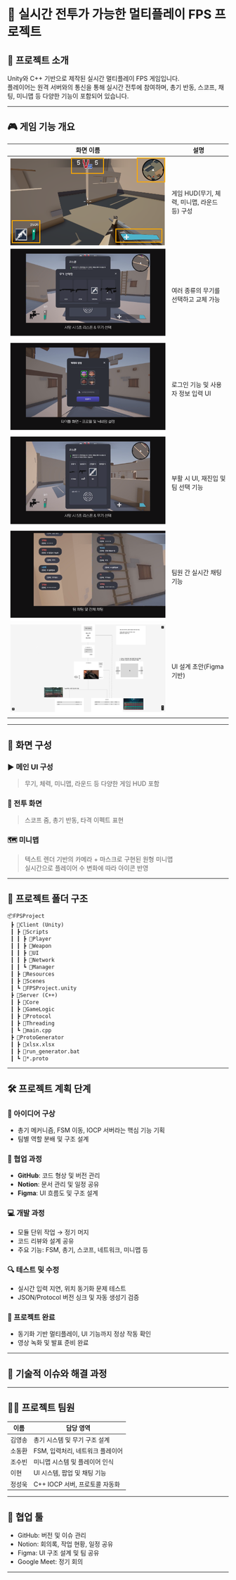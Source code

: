 
# 🔫 실시간 전투가 가능한 멀티플레이 FPS 프로젝트

## 📝 프로젝트 소개
Unity와 C++ 기반으로 제작된 실시간 멀티플레이 FPS 게임입니다.  
플레이어는 원격 서버와의 통신을 통해 실시간 전투에 참여하며, 총기 반동, 스코프, 채팅, 미니맵 등 다양한 기능이 포함되어 있습니다.

---

## 🎮 게임 기능 개요

| 화면 이름 | 설명 |
|-----------|------|
| ![게임 메인 화면](./Image/게임%20메인%20화면.png) | 게임 HUD(무기, 체력, 미니맵, 라운드 등) 구성 |
| ![다양한 무기 화면](./Image/다양한%20무기%20화면.png) | 여러 종류의 무기를 선택하고 교체 가능 |
| ![로그인 화면](./Image/로그인%20화면.png) | 로그인 기능 및 사용자 정보 입력 UI |
| ![리스폰 화면](./Image/리스폰%20화면.png) | 부활 시 UI, 재진입 및 팀 선택 기능 |
| ![팀 채팅 화면](./Image/팀%20채팅.png) | 팀원 간 실시간 채팅 기능 |
| ![피그마 화면](./Image/피그마%20화면.png) | UI 설계 초안(Figma 기반) |

---

## 📸 화면 구성

### ▶️ 메인 UI 구성
> 무기, 체력, 미니맵, 라운드 등 다양한 게임 HUD 포함

### 🎯 전투 화면
> 스코프 줌, 총기 반동, 타격 이펙트 표현

### 🗺 미니맵
> 텍스트 렌더 기반의 카메라 + 마스크로 구현된 원형 미니맵  
> 실시간으로 플레이어 수 변화에 따라 아이콘 반영

---

## 📂 프로젝트 폴더 구조

```
📦FPSProject
 ┣ 📂Client (Unity)
 ┃ ┣ 📂Scripts
 ┃ ┃ ┣ 📂Player
 ┃ ┃ ┣ 📂Weapon
 ┃ ┃ ┣ 📂UI
 ┃ ┃ ┣ 📂Network
 ┃ ┃ ┗ 📂Manager
 ┃ ┣ 📂Resources
 ┃ ┣ 📂Scenes
 ┃ ┗ 📜FPSProject.unity
 ┣ 📂Server (C++)
 ┃ ┣ 📂Core
 ┃ ┣ 📂GameLogic
 ┃ ┣ 📂Protocol
 ┃ ┣ 📂Threading
 ┃ ┗ 📜main.cpp
 ┣ 📂ProtoGenerator
 ┃ ┣ 📜xlsx.xlsx
 ┃ ┣ 📜run_generator.bat
 ┃ ┗ 📜*.proto
```

---

## 🛠 프로젝트 계획 단계

### 📌 아이디어 구상
- 총기 메커니즘, FSM 이동, IOCP 서버라는 핵심 기능 기획
- 팀별 역할 분배 및 구조 설계

### 🤝 협업 과정
- **GitHub**: 코드 형상 및 버전 관리  
- **Notion**: 문서 관리 및 일정 공유  
- **Figma**: UI 흐름도 및 구조 설계

### 💻 개발 과정
- 모듈 단위 작업 → 정기 머지
- 코드 리뷰와 설계 공유
- 주요 기능: FSM, 총기, 스코프, 네트워크, 미니맵 등

### 🔍 테스트 및 수정
- 실시간 입력 지연, 위치 동기화 문제 테스트
- JSON/Protocol 버전 싱크 및 자동 생성기 검증

### 🎉 프로젝트 완료
- 동기화 기반 멀티플레이, UI 기능까지 정상 작동 확인
- 영상 녹화 및 발표 준비 완료

---

## 🤔 기술적 이슈와 해결 과정


---

## 💁‍♂️ 프로젝트 팀원

| 이름     | 담당 영역             |
|----------|------------------------|
| 김영송   | 총기 시스템 및 무기 구조 설계 |
| 소동환   | FSM, 입력처리, 네트워크 플레이어 |
| 조수빈   | 미니맵 시스템 및 플레이어 인식 |
| 이현     | UI 시스템, 팝업 및 채팅 기능 |
| 정성욱   | C++ IOCP 서버, 프로토콜 자동화 |

---

## 🤝 협업 툴

- GitHub: 버전 및 이슈 관리  
- Notion: 회의록, 작업 현황, 일정 공유  
- Figma: UI 구조 설계 및 팀 공유  
- Google Meet: 정기 회의  

---

